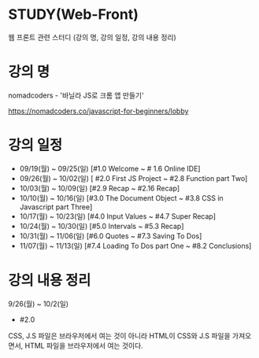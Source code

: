 # STUDY(Web-Front)
웹 프론트 관련 스터디 (강의 명, 강의 일정, 강의 내용 정리)
# 강의 명
nomadcoders - '바닐라 JS로 크롬 앱 만들기' 

https://nomadcoders.co/javascript-for-beginners/lobby

# 강의 일정
- 09/19(월) ~ 09/25(일)  [#1.0 Welcome ~ # 1.6 Online IDE]
- 09/26(월) ~ 10/02(일)  [ #2.0 First JS Project ~ #2.8 Function part Two]
- 10/03(월) ~ 10/09(일)  [#2.9 Recap ~ #2.16 Recap]
- 10/10(월) ~ 10/16(일)  [#3.0 The Document Object ~ #3.8 CSS in Javascript part Three]
- 10/17(월) ~ 10/23(일)  [#4.0 Input Values ~ #4.7 Super Recap]
- 10/24(월) ~ 10/30(일)  [#5.0 Intervals ~ #5.3 Recap]
- 10/31(월) ~ 11/06(일)  [#6.0 Quotes ~ #7.3 Saving To Dos]
- 11/07(월) ~ 11/13(일)  [#7.4 Loading To Dos part One ~ #8.2 Conclusions]

# 강의 내용 정리

9/26(월) ~ 10/2(일) 
- #2.0

CSS, J.S 파일은 브라우저에서 여는 것이 아니라 HTML이 CSS와 J.S 파일을 가져오면서, HTML 파일을 브라우저에서 여는 것이다.
